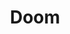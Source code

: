 ---
title: Doom
crosslinks:
- youtubot
- u_imguralbumbot
- snapmap
- tmsbmeta
- livven
- gaming
- brutaldoom
- speedrun
- anti_gif_bot
- nvidia
- EqualAttraction
- Vive
- itrunsdoom
- oculus
- CompetitiveDoom
- LivestreamFail
- minipainting
- DOOM2016Mods
- explainlikeimfive
- pcgaming
---